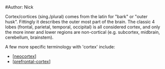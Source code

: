 #Author: Nick

Cortex/cortices (sing./plural) comes from the latin for "bark" or "outer husk". Fittingly it describes the outer most part of the brain. The classic 4 lobes (frontal, parietal, temporal, occipital) is all considered cortex, and only the more inner and lower regions are non-cortical (e.g. subcortex, midbrain, cerebellum, brainstem). 

A few more specific terminology with 'cortex' include:
 - [[neocortex]]
 - [[prefrontal-cortex]]


[//begin]: # "Autogenerated link references for markdown compatibility"
[neocortex]: neocortex "neocortex"
[prefrontal-cortex]: prefrontal-cortex "prefrontal-cortex"
[//end]: # "Autogenerated link references"
